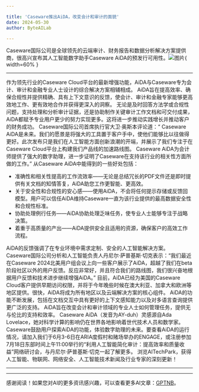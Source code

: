 ```yaml
---

title: 'Caseware推出AiDA，改变会计和审计的面貌'
date: 2024-05-30
author: ByteAILab

---
```


Caseware国际公司是全球领先的云端审计、财务报告和数据分析解决方案提供商，很高兴宣布其人工智能数字助手Caseware AiDA的预发行可用性。![图片](https://ai-techpark.com/wp-content/uploads/2024/05/Caseware-960x540.jpg){ width=60% }

---
作为领先行业的Caseware Cloud平台的最新增强功能，AiDA与Caseware专为会计、审计和金融专业人士设计的综合解决方案相辅相成。
AiDA旨在提高效率、确保合规性并提供精确、具有上下文意识的反馈，使会计、审计和金融专家能够更高效地工作、更有效地合作并获得更深入的洞察。
无论是及时回答方法学或合规性问题，支持处理和分析审计证据，还是协助制作关键审计工作文档和可交付成果，AiDA都赋予专业用户更少的努力实现更多。这将进一步推动实践增长并推动客户的财务成功。
Caseware国际公司首席执行官大卫·奥斯本评论道：“ Caseware AiDA是未来。我们的愿景是将强大的工具置于客户手中，使他们能够比以往做得更好。此次发布只是我们在人工智能方面创新浪潮的开端，并展示了我们专注于在Caseware Cloud平台上构建我们产品线的加速路线图。 Caseware AiDA为会计师提供了强大的数字助理，进一步证明了Caseware在支持该行业的相关性方面所做的工作。”
从Caseware AiDA中能得到的一些好处包括：
* 准确性和相关性提高的工作流效率——无论是总结冗长的PDF文件还是即时提供有关文档的知情答复，AiDA助您工作更智能、更高效。
* 关于安全性和合规性的安心感——使用AiDA，不会将任何提示存储或反馈回模型。用户可以信任AiDA维持Caseware一直为该行业提供的最高数据安全性和合规性标准。
* 协助处理例行任务——AiDA协助处理乏味任务，使专业人士能够专注于战略决策。
* 着重于高质量的产出——AiDA提供安全且适用的资源，确保客户的高效工作流程。

AiDA的反馈强调了在专业环境中需求定制、安全的人工智能解决方案。Caseware国际公司分析和人工智能负责人丹尼尔·萨普基斯·切克表示：“我们最近在Caseware 2024北美用户组会议上向一些客户展示了AiDA，超越了我们在beta阶段社区以外的用户反馈。反应非常好，并且符合我们的路线图，我们很兴奋地根据用户反馈和技术进步继续增强AiDA。”
目前，AiDA已经为美国的Caseware Cloud客户提供早期访问权限，并将于今年晚些时候在澳大利亚、加拿大和欧洲等地区提供。很快，AiDA将成为所有地区以及云端解决方案的核心组件。 AiDA的功能不断发展，包括在文档交互中具有更好的上下文感知能力以及对多语言查询提供更广泛的支持。 AiDA旨在改变会计和审计领域的专业人士如何管理任务，提供无与伦比的支持和效率。
Caseware AiDA（发音为AY-duh）灵感源自Ada Lovelace，她对科学计算的影响仍在世界各地影响着世代技术人员和数学家。
Caseware鼓励用户探索AiDA的功能，体验数字助理的未来。要查看AiDA的运行情况，请加入我们于6月3-6日在ARIA度假村和赌场举办的ENGAGE，或注册参加7月18日东部时间上午11:00举行的“利用人工智能简化审计：提高效率和质量收益”网络研讨会，与丹尼尔·萨普基斯·切克一起了解更多。
浏览AITechPark，获得人工智能、物联网、网络安全、人工智能技术新闻及行业专家的深刻更新！

---
---
感谢阅读！如果您对AI的更多资讯感兴趣，可以查看更多AI文章：[GPTNB](https://gptnb.com)。